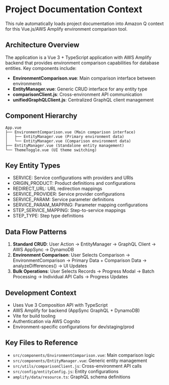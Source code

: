 # Project Documentation Context

This rule automatically loads project documentation into Amazon Q context for this Vue.js/AWS Amplify environment comparison tool.

## Architecture Overview
The application is a Vue 3 + TypeScript application with AWS Amplify backend that provides environment comparison capabilities for database entities. Key components include:

- **EnvironmentComparison.vue**: Main comparison interface between environments
- **EntityManager.vue**: Generic CRUD interface for any entity type  
- **comparisonClient.js**: Cross-environment API communication
- **unifiedGraphQLClient.js**: Centralized GraphQL client management

## Component Hierarchy
```
App.vue
├── EnvironmentComparison.vue (Main comparison interface)
│   ├── EntityManager.vue (Primary environment data)
│   └── EntityManager.vue (Comparison environment data)
├── EntityManager.vue (Standalone entity management)
└── ThemeToggle.vue (UI theme switching)
```

## Key Entity Types
- SERVICE: Service configurations with providers and URIs
- ORIGIN_PRODUCT: Product definitions and configurations
- REDIRECT_URL: URL redirection mappings
- SERVICE_PROVIDER: Service provider configurations
- SERVICE_PARAM: Service parameter definitions
- SERVICE_PARAM_MAPPING: Parameter mapping configurations
- STEP_SERVICE_MAPPING: Step-to-service mappings
- STEP_TYPE: Step type definitions

## Data Flow Patterns
1. **Standard CRUD**: User Action → EntityManager → GraphQL Client → AWS AppSync → DynamoDB
2. **Environment Comparison**: User Selects Comparison → EnvironmentComparison → Primary Data + Comparison Data → analyzeDifferences() → UI Updates
3. **Bulk Operations**: User Selects Records → Progress Modal → Batch Processing → Individual API Calls → Progress Updates

## Development Context
- Uses Vue 3 Composition API with TypeScript
- AWS Amplify for backend (AppSync GraphQL + DynamoDB)
- Vite for build tooling
- Authentication via AWS Cognito
- Environment-specific configurations for dev/staging/prod

## Key Files to Reference
- `src/components/EnvironmentComparison.vue`: Main comparison logic
- `src/components/EntityManager.vue`: Generic entity management
- `src/utils/comparisonClient.js`: Cross-environment API calls
- `src/config/entityConfig.js`: Entity configurations
- `amplify/data/resource.ts`: GraphQL schema definitions